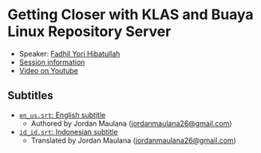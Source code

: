 # Getting Closer with KLAS and Buaya Linux Repository Server

- Speaker: [Fadhil Yori Hibatullah](fadhil4812@gmail.com)
- [Session information](https://2021.ubucon.asia/sessions/getting_closer_with_kelompok_linux_arek_suroboyo_and_buaya_linux_repository_server/)
- [Video on Youtube](https://www.youtube.com/watch?v=35WhFkYw91M)

## Subtitles

- [`en_us.srt`: English subtitle](en_us.srt)
	- Authored by Jordan Maulana (jordanmaulana26@gmail.com)
- [`id_id.srt`: Indonesian subtitle](id_id.srt)
	- Translated by Jordan Maulana (jordanmaulana26@gmail.com)